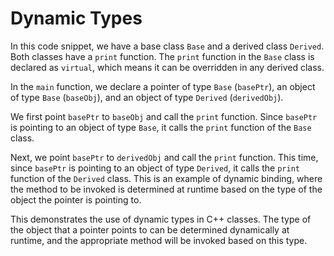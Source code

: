 # Dynamic Types
In this code snippet, we have a base class `Base` and a derived class `Derived`. Both classes have a `print` function. The `print` function in the `Base` class is declared as `virtual`, which means it can be overridden in any derived class.

In the `main` function, we declare a pointer of type `Base` (`basePtr`), an object of type `Base` (`baseObj`), and an object of type `Derived` (`derivedObj`). 

We first point `basePtr` to `baseObj` and call the `print` function. Since `basePtr` is pointing to an object of type `Base`, it calls the `print` function of the `Base` class.

Next, we point `basePtr` to `derivedObj` and call the `print` function. This time, since `basePtr` is pointing to an object of type `Derived`, it calls the `print` function of the `Derived` class. This is an example of dynamic binding, where the method to be invoked is determined at runtime based on the type of the object the pointer is pointing to.

This demonstrates the use of dynamic types in C++ classes. The type of the object that a pointer points to can be determined dynamically at runtime, and the appropriate method will be invoked based on this type.